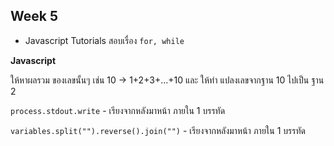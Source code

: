 ## Week 5

-   Javascript Tutorials สอบเรื่อง `for, while`

**Javascript**

ให้หาผลรวม ของเลขนั้นๆ เช่น 10 -> 1+2+3+...+10 และ ให้ทำ แปลงเลขจากฐาน 10 ไปเป็น ฐาน 2

`process.stdout.write` - เรียงจากหลังมาหน้า ภายใน 1 บรรทัด

`variables.split("").reverse().join("")` - เรียงจากหลังมาหน้า ภายใน 1 บรรทัด
